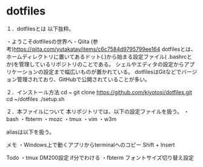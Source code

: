 # dotfiles

１．dotfilesとは
  以下抜粋。

・ようこそdotfilesの世界へ - Qiita
  (参考)https://qiita.com/yutakatay/items/c6c7584d9795799ee164
  dotfilesとは、ホームディレクトリに置いてあるドット(.)から始まる設定ファイル(
  .bashrcとか)を管理しているリポジトリのことである。
  シェルやエディタの設定からアプリケーションの設定まで幅広いものが置かれている。
  dotfilesはGitなどでバージョン管理されており、GitHubで公開されていることが多い。

２．インストール方法
cd ~
git clone https://github.com/kiyotosi/dotfiles.git
cd ~/dotfiles
./setup.sh

２．本ファイルについて
本リポジトリでは、以下の設定ファイルを扱う。
・bash
・fbterm 
・mozc
・tmux
・vim
・w3m

aliasは以下を扱う。


メモ
・Windows上で動くアプリからterminalへのコピー Shift + Insert

Todo
・tmux DM200設定 if分でわける
・fbterm フォントサイズ切り替え設定


